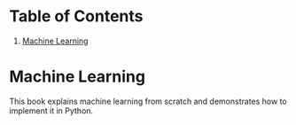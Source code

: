 
# Table of Contents

1.  [Machine Learning](#orgf812b16)


<a id="orgf812b16"></a>

# Machine Learning

This book explains machine learning from scratch and demonstrates how
to implement it in Python.

